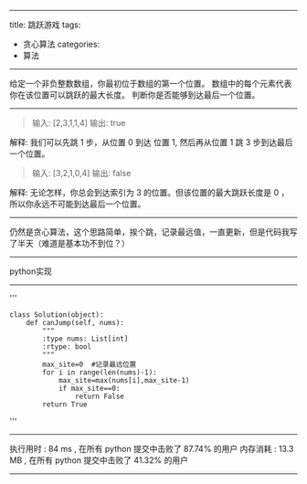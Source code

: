 ---
title: 跳跃游戏
tags:
- 贪心算法
categories:
- 算法
----
给定一个非负整数数组，你最初位于数组的第一个位置。
数组中的每个元素代表你在该位置可以跳跃的最大长度。
判断你是否能够到达最后一个位置。
***
> 输入: [2,3,1,1,4]
> 输出: true

解释: 我们可以先跳 1 步，从位置 0 到达 位置 1, 然后再从位置 1 跳 3 步到达最后一个位置。

>输入: [3,2,1,0,4]
输出: false

解释: 无论怎样，你总会到达索引为 3 的位置。但该位置的最大跳跃长度是 0 ， 所以你永远不可能到达最后一个位置。
***
仍然是贪心算法，这个思路简单，挨个跳，记录最远值，一直更新，但是代码我写了半天（难道是基本功不到位？）
***
python实现
***
'''

    class Solution(object):
        def canJump(self, nums):
            """
            :type nums: List[int]
            :rtype: bool
            """
            max_site=0  #记录最远位置
            for i in range(len(nums)-1):
                max_site=max(nums[i],max_site-1)
                if max_site==0:
                    return False
            return True
        
'''
***
执行用时 :
84 ms
, 在所有 python 提交中击败了
87.74%
的用户
内存消耗 :
13.3 MB
, 在所有 python 提交中击败了
41.32%
的用户
***
